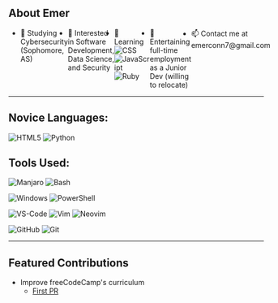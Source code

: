 ## About Emer
<ul style="display:flex;">
  <li>🔭 Studying Cybersecurity (Sophomore, AS)</li>
  <li>👀 Interested in Software Development, Data Science, and Security</li>
  <li style="align-items:center;">
    🌱 Learning
    <img src="https://img.shields.io/badge/-CSS3-000000?style=flat&logo=CSS3&logoColor=2965f1"
         alt="CSS">
    <img src="https://img.shields.io/badge/-JavaScript-000000?style=flat&logo=javascript&logoColor=ffa500"
         alt="JavaScript">
    <img src="https://img.shields.io/badge/-Ruby-000000?style=flat&logo=Ruby&logoColor=a91401"
         alt="Ruby">
  </li>
  <li>💼 Entertaining full-time employment as a Junior Dev (willing to relocate)</li>
  <li>📫 Contact me at emerconn7@gmail.com</li>
</ul>

---

## Novice Languages:

![HTML5](https://img.shields.io/badge/-HTML5-000000?style=flat&logo=HTML5&logoColor=e34f26)
![Python](https://img.shields.io/badge/-Python-000000?style=flat&logo=Python&logoColor=008000)

## Tools Used:

![Manjaro](https://img.shields.io/badge/-Manjaro-000000?style=flat&logo=Manjaro&logoColor=35BF5C)
![Bash](https://img.shields.io/badge/-Bash-000000?style=flat&logo=GNU-Bash&logoColor=4eaa25)

![Windows](https://img.shields.io/badge/-Windows-000000?style=flat&logo=Windows&logoColor=0078d6)
![PowerShell](https://img.shields.io/badge/-PowerShell-000000?style=flat&logo=PowerShell&logoColor=5391fe)

![VS-Code](https://img.shields.io/badge/-VS%20Code-000000?style=flat&logo=Visual-Studio-Code&logoColor=007aCC)
![Vim](https://img.shields.io/badge/-Vim-000000?style=flat&logo=Vim&logoColor=019733)
![Neovim](https://img.shields.io/badge/-Neovim-000000?style=flat&logo=Neovim&logoColor=57a143)


![GitHub](https://img.shields.io/badge/-GitHub-000000?style=flat&logo=GitHub&logoColor=ffffff)
![Git](https://img.shields.io/badge/-Git-000000?style=flat&logo=Git&logoColor=f05033)

---

## Featured Contributions

- Improve freeCodeCamp's curriculum
  - [First PR](https://github.com/freeCodeCamp/freeCodeCamp/pull/41422)
